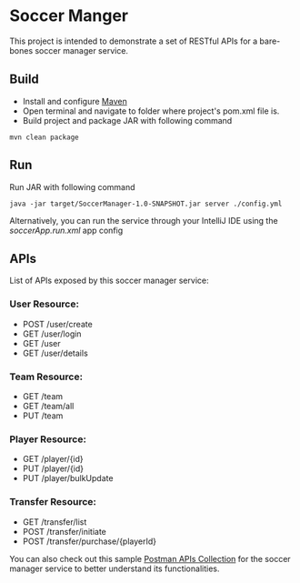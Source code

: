 # Soccer Manger #
This project is intended to demonstrate a set of RESTful APIs for a bare-bones soccer manager service.

## Build ##
* Install and configure <a href="https://maven.apache.org/install.html" target="_blank">Maven</a>
* Open terminal and navigate to folder where project's pom.xml file is.
* Build project and package JAR with following command

`mvn clean package`

## Run ##
Run JAR with following command

`java -jar target/SoccerManager-1.0-SNAPSHOT.jar server ./config.yml`

Alternatively, you can run the service through your IntelliJ IDE using the *soccerApp.run.xml* app config

## APIs ##
List of APIs exposed by this soccer manager service:
### User Resource: ###
- POST    /user/create
- GET     /user/login
- GET     /user
- GET     /user/details

### Team Resource: ### 
- GET     /team
- GET     /team/all
- PUT     /team

### Player Resource: ### 
- GET     /player/{id}
- PUT     /player/{id}
- PUT     /player/bulkUpdate

### Transfer Resource: ### 
- GET     /transfer/list
- POST    /transfer/initiate
- POST    /transfer/purchase/{playerId}

You can also check out this sample <a href="https://www.postman.com/collections/223aa1f0aae57519acd3">Postman APIs Collection</a> for the soccer manager service to better understand its functionalities.